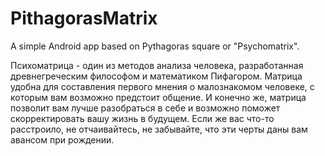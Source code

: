 # PithagorasMatrix
A simple Android app based on Pythagoras square or "Psychomatrix".

Психоматрица - один из методов анализа человека, разработанная древнегреческим философом и математиком Пифагором.
Матрица удобна для составления первого мнения о малознакомом человеке, с которым вам возможно предстоит общение. И 
конечно же, матрица позволит вам лучше разобраться в себе и возможно поможет скорректировать вашу жизнь в будущем. 
Если же вас что-то расстроило, не отчаивайтесь, не забывайте, что эти черты даны вам авансом при рождении. 
